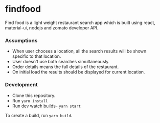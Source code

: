 # findfood

Find food is a light weight restaurant search app which is built using react, material-ui, nodejs and zomato developer API.

### Assumptions

* When user chooses a location, all the search results will be shown specific to that location.
* User doesn't use both searches simultaneously.
* Order details means the full details of the restaurant.
* On initial load the results should be displayed for current location.  

### Development

* Clone this repository.
* Run `yarn install`
* Run dev watch builds- `yarn start`

To create a build, run `yarn build`.